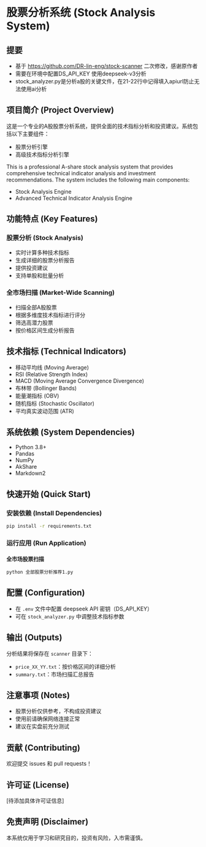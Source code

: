# 股票分析系统 (Stock Analysis System)
## 提要
- 基于 https://github.com/DR-lin-eng/stock-scanner 二次修改，感谢原作者
- 需要在环境中配置DS_API_KEY 使用deepseek-v3分析
- stock_analyzer.py是分析a股的关键文件，在21-22行中记得填入apiurl防止无法使用ai分析

## 项目简介 (Project Overview)

这是一个专业的A股股票分析系统，提供全面的技术指标分析和投资建议。系统包括以下主要组件：
- 股票分析引擎
- 高级技术指标分析引擎

This is a professional A-share stock analysis system that provides comprehensive technical indicator analysis and investment recommendations. The system includes the following main components:
- Stock Analysis Engine
- Advanced Technical Indicator Analysis Engine

## 功能特点 (Key Features)

### 股票分析 (Stock Analysis)
- 实时计算多种技术指标
- 生成详细的股票分析报告
- 提供投资建议
- 支持单股和批量分析

### 全市场扫描 (Market-Wide Scanning)
- 扫描全部A股股票
- 根据多维度技术指标进行评分
- 筛选高潜力股票
- 按价格区间生成分析报告

## 技术指标 (Technical Indicators)
- 移动平均线 (Moving Average)
- RSI (Relative Strength Index)
- MACD (Moving Average Convergence Divergence)
- 布林带 (Bollinger Bands)
- 能量潮指标 (OBV)
- 随机指标 (Stochastic Oscillator)
- 平均真实波动范围 (ATR)

## 系统依赖 (System Dependencies)
- Python 3.8+
- Pandas
- NumPy
- AkShare
- Markdown2

## 快速开始 (Quick Start)

### 安装依赖 (Install Dependencies)
```bash
pip install -r requirements.txt
```

### 运行应用 (Run Application)
#### 全市场股票扫描
```bash
python 全部股票分析推荐1.py
```

## 配置 (Configuration)
- 在 `.env` 文件中配置 deepseek API 密钥（DS_API_KEY）
- 可在 `stock_analyzer.py` 中调整技术指标参数

## 输出 (Outputs)
分析结果将保存在 `scanner` 目录下：
- `price_XX_YY.txt`：按价格区间的详细分析
- `summary.txt`：市场扫描汇总报告

## 注意事项 (Notes)
- 股票分析仅供参考，不构成投资建议
- 使用前请确保网络连接正常
- 建议在实盘前充分测试

## 贡献 (Contributing)
欢迎提交 issues 和 pull requests！

## 许可证 (License)
[待添加具体许可证信息]

## 免责声明 (Disclaimer)
本系统仅用于学习和研究目的，投资有风险，入市需谨慎。
